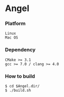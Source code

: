 # Angel

### Platform
```
Linux
Mac OS
```

### Dependency
```
CMake >= 3.1
gcc >= 7.0 / clang >= 4.0
```

### How to build
```
$ cd $Angel.dir/
$ ./build.sh
```
